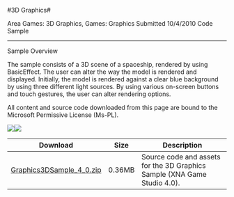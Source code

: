 #3D Graphics#

Area
Games: 3D Graphics, Games: Graphics
Submitted
10/4/2010
Code Sample

---

Sample Overview

The sample consists of a 3D scene of a spaceship, rendered by using BasicEffect. The user can alter the way the model is rendered and displayed. Initially, the model is rendered against a clear blue background by using three different light sources. By using various on-screen buttons and touch gestures, the user can alter rendering options.


All content and source code downloaded from this page are bound to the Microsoft Permissive License (Ms-PL).

![](https://github.com/nkast/XNAGameStudio/blob/master/Images/3Dsample0.png)![](https://github.com/nkast/XNAGameStudio/blob/master/Images/3Dsample1.png)	

 

 
Download | Size | Description
---|---|---|
[Graphics3DSample_4_0.zip](https://github.com/nkast/XNAGameStudio/blob/master/Samples/Graphics3DSample_4_0.zip?raw=true) | 0.36MB | Source code and assets for the 3D Graphics Sample (XNA Game Studio 4.0). 